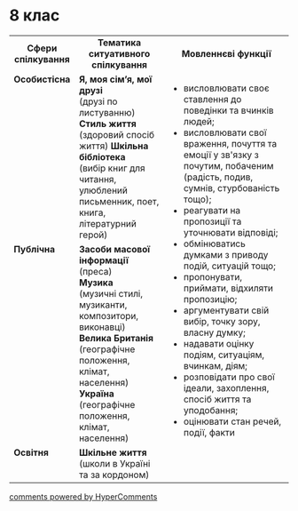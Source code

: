 <div id="hypercomments_widget" class="js-hypercomments-widget invisible"></div>

# 8 клас

<table>
  <tr>
    <td width="15%" align="center"><b>Сфери спілкування</b></td>
    <td width="35%" align="center"><b>Тематика ситуативного спілкування</b></td>
    <td width="50%" align="center"><b>Мовленнєві функції</b></td>
  </tr>
  <tr>
    <td width="15%" style="vertical-align:top !important;">
<b>Особистісна</b></td>
    <td width="35%" style="vertical-align:top !important;">
<b>Я, моя сім’я, мої друзі</b><br>
(друзі по листуванню) <br>
<b>Стиль життя</b><br>
(здоровий спосіб життя)
<b>Шкільна бібліотека</b><br>
(вибір книг для читання, улюблений письменник, поет, книга, літературний герой)
</td>
    <td width="50%" style="vertical-align:top !important;" rowspan="3">
<ul type="disc">
<li>висловлювати своє ставлення до поведінки та вчинків людей;</li>
<li>висловлювати свої враження, почуття та емоції у зв'язку з почутим, побаченим (радість, подив, сумнів, стурбованість тощо);</li>
<li>реагувати на пропозиції та уточнювати відповіді;</li>
<li>обмінюватись думками з приводу подій, ситуацій тощо;</li>
<li>пропонувати, приймати, відхиляти пропозицію;</li>
<li>аргументувати свій вибір, точку зору, власну думку;</li>
<li>надавати оцінку подіям, ситуаціям, вчинкам, діям;</li>
<li>розповідати про свої ідеали, захоплення, спосіб життя та уподобання;</li>
<li>оцінювати стан речей, події, факти</li>
</ul>
</td>
  </tr>
<tr>
    <td width="15%" style="vertical-align:top !important;">
<b>Публічна</b></td>
    <td width="15%" style="vertical-align:top !important;">
<b>Засоби масової інформації</b><br>
(преса)<br>
<b>Музика</b><br>
(музичні стилі, музиканти, композитори, виконавці)<br>
<b>Велика Британія</b><br>
(географічне положення, клімат, населення)<br>
<b>Україна</b><br>
(географічне положення, клімат, населення)
</td>
</tr>
<tr>
    <td width="15%" style="vertical-align:top !important;">
<b>Освітня</b></td>
    <td width="15%" style="vertical-align:top !important;">
<b>Шкільне життя</b><br>
(школи в Україні та за кордоном)</td>
</tr>
</table>

<div class="js-hypercomments-container">
    <a href="http://hypercomments.com" class="hc-link" title="comments widget">comments powered by HyperComments</a>
</div>